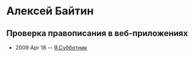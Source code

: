 # Алексей Байтин

## Проверка правописания в веб-приложениях
- 2009 Apr 18 -- [Я.Субботник](https://events.yandex.ru/lib/talks/718/)    
